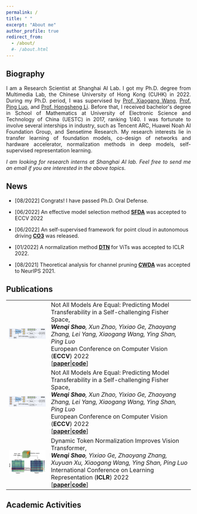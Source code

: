 ```yaml
---
permalink: /
title: " "
excerpt: "About me"
author_profile: true
redirect_from: 
  - /about/
  #- /about.html
---
```




<h2>
  Biography 
</h2>

<p align = "justify"> 
I am a Research Scientist at Shanghai AI Lab. I got my Ph.D. degree from Multimedia Lab, the Chinese University of Hong Kong (CUHK) in 2022. During my Ph.D. period, I was supervised by <a href="https://www.ee.cuhk.edu.hk/~xgwang/">Prof. Xiaogang Wang</a>, <a href="http://luoping.me/">Prof. Ping Luo</a>, and <a href="https://www.ee.cuhk.edu.hk/~hsli/">Prof. Hongsheng Li</a>. Before that, I received bachelor's degree in School of Mathematics at University of Electronic Science and Technology of China (UESTC) in 2017, ranking 1/40. I was fortunate to involve several interships in industry, such as Tencent ARC, Huawei Noah AI Foundation Group, and Sensetime Research. My research interests lie in transfer learning of foundation models, co-design of networks and hardware accelerator, normalization methods in deep models, self-supervised representation learning. 
</p>

<p align = "justify"> 
<i> I am looking for research interns at Shanghai AI lab. Feel free to send me an email if you are interested in the above topics. </i>
</p>

<!-- News
======
[06/2022] SFDA was accepted by ECCV 2022.
-->

<h2>
  News 
</h2>
<ul>
  <li>
    <p> [08/2022] Congrats! I have passed Ph.D. Oral Defense.
    </p>
  </li>

  <li>
    <p> [06/2022] An effective model selection method <a href="https://arxiv.org/abs/2207.03036"> <b>SFDA</b></a> was accepted to ECCV 2022
    </p>
  </li>

  <li>
    <p> [06/2022] An self-supervised framework for point cloud in autonomous driving <a href="https://arxiv.org/abs/2206.04028"> <b>CO3</b></a> was released.
    </p>
  </li>

  <li>
    <p> [01/2022] A normalization method <a href="https://arxiv.org/abs/2112.02624"> <b>DTN</b></a> for ViTs was accepted to ICLR 2022.
    </p>
  </li>

  <li>
    <p> [08/2021] Theoretical analysis for channel pruning <a href="https://proceedings.neurips.cc/paper/2021/hash/87ae6fb631f7c8a627e8e28785d9992d-Abstract.html"> <b>CWDA</b></a> was accepted to NeurIPS 2021.
    </p>
  </li>

</ul>

<h2> Publications</h2>

<table> 
	<tbody>
	<tr>
	<td><center><img width="250" src="./_pages/pic/paper/SFDA.jpg"></center></td>
	 <td>
		<font size="3">Not All Models Are Equal: Predicting Model Transferability in a Self-challenging Fisher Space,
		<br>
    <i><b>Wenqi Shao</b>, Xun Zhao, Yixiao Ge, Zhaoyang Zhang, Lei Yang, Xiaogang Wang, Ying Shan, Ping Luo</i>
		<br>
		European Conference on Computer Vision (<b>ECCV</b>) 2022
		<br>
			[<a href='https://arxiv.org/abs/2207.03036' target="_blank"><b>paper</b></a>|<a href='https://github.com/TencentARC/SFDA' target="_blank"><b>code</b></a>]
	
  <tr>
	<td><center><img width="250" src="./_pages/pic/paper/SFDA.jpg"></center></td>
	 <td>
		<font size="3">Not All Models Are Equal: Predicting Model Transferability in a Self-challenging Fisher Space,
		<br>
    <i><b>Wenqi Shao</b>, Xun Zhao, Yixiao Ge, Zhaoyang Zhang, Lei Yang, Xiaogang Wang, Ying Shan, Ping Luo</i>
		<br>
		European Conference on Computer Vision (<b>ECCV</b>) 2022
		<br>
			[<a href='https://arxiv.org/abs/2207.03036' target="_blank"><b>paper</b></a>|<a href='https://github.com/TencentARC/SFDA' target="_blank"><b>code</b></a>]
  </tr>

  <tr>
	 <td><center><img width="250" src="./_pages/pic/paper/DTN.jpg"></center></td>
	 <td>
		<font size="3">Dynamic Token Normalization Improves Vision Transformer,
		<br>
    <i><b>Wenqi Shao</b>, Yixiao Ge, Zhaoyang Zhang, Xuyuan Xu, Xiaogang Wang, Ying Shan, Ping Luo</i>
		<br>
		International Conference on Learning Representation (<b>ICLR</b>) 2022
		<br>
			[<a href='https://arxiv.org/abs/2112.02624' target="_blank"><b>paper</b></a>|<a href='https://github.com/TencentARC/DTN' target="_blank"><b>code</b></a>]
    </td>
  </tbody>
</table>

<h2> Academic Activities </h2>
